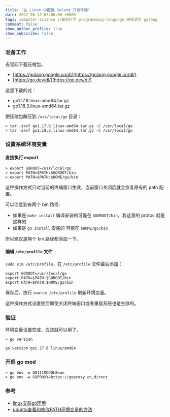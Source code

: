 ```yaml
---
title: "在 Linux 中配置 Golang 开发环境"
date: 2022-06-12 08:00:00 +0800
tags: computer-science 计算机科学 programming-language 编程语言 golang
comment: false
show_author_profile: true
show_subscribe: false
---
```


### 准备工作

去官网下载压缩包。

- [https://golang.google.cn/dl/](https://golang.google.cn/dl/)
- [https://go.dev/dl/](https://go.dev/dl/)

这里下载的过：

- go1.17.6.linux-amd64.tar.gz
- go1.18.3.linux-amd64.tar.gz

把压缩包解压到 `/usr/local/go` 目录：

```shell
> tar -zxvf go1.17.6.linux-amd64.tar.gz -C /usr/local/go
> tar -zxvf go1.18.3.linux-amd64.tar.gz -C /usr/local/go
```

### 设置系统环境变量

#### 直接执行 export

```shell
> export GOROOT=/usr/local/go
> export PATH=$PATH:$GOROOT/bin
> export PATH=$PATH:$HOME/go/bin
```

这种操作方式只对当前的终端窗口生效，当前窗口关闭后就会恢复原有的 path 配置。

可以注意到有两个 bin 路径:

- 如果是 `make install` 编译安装的可能在 `$GOROOT/bin`，我这里的 protoc 就是这样的
- 如果是 `go install` 安装的 可能在 `$HOME/go/bin`

所以建议是两个 bin 路径都添加一下。

#### 编辑 `/etc/profile` 文件

`sudo vim /etc/profile`，在 `/etc/profile` 文件最后添加：

```shell
export GOROOT=/usr/local/go
export PATH=$PATH:$GOROOT/bin
export PATH=$PATH:$HOME/go/bin
```

保存后，执行 `source /etc/profile` 刷新环境变量。

这种操作方式设置完后即使关闭终端窗口或者重启系统也是生效的。

### 验证

环境变量设置完成，应该就可以用了。

```shell
> go version

go version go1.17.6 linux/amd64
```

### 开启 go mod

```shell
> go env -w GO111MODULE=on
> go env -w GOPROXY=https://goproxy.cn,direct
```

### 参考

- [linux安装go环境](https://blog.csdn.net/qq_44847649/article/details/123048329)
- [ubuntu查看和修改PATH环境变量的方法](https://wenku.baidu.com/view/45b7766dcb50ad02de80d4d8d15abe23482f036c.html)

